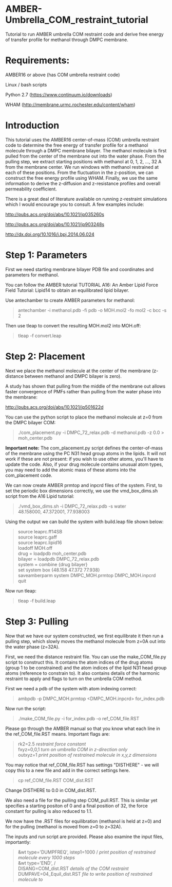 # AMBER-Umbrella_COM_restraint_tutorial
Tutorial to run AMBER umbrella COM restraint code and derive free energy of transfer profile for methanol through DMPC membrane.

# Requirements:
  AMBER16 or above (has COM umbrella restraint code)

  Linux / bash scripts

  Python 2.7 (https://www.continuum.io/downloads)
  
  WHAM (http://membrane.urmc.rochester.edu/content/wham)

# Introduction
This tutorial uses the AMBER16 center-of-mass (COM) umbrella restraint code to determine the free energy of transfer profile for a methanol molecule through a DMPC membrane bilayer. The methanol molecule is first pulled from the center of the membrane out into the water phase. From the pulling step, we extract starting positions with methanol at 0, 1, 2, ..., 32 A from the membrane center. We run windows with methanol restrained at each of these positions. From the fluctuation in the z-position, we can construct the free energy profile using WHAM. Finally, we use the same information to derive the z-diffusion and z-resistance profiles and overall permeability coefficient.

There is a great deal of literature available on running z-restraint simulations which I would encourage you to consult. A few examples include:

http://pubs.acs.org/doi/abs/10.1021/jp035260s

http://pubs.acs.org/doi/abs/10.1021/jp903248s

http://dx.doi.org/10.1016/j.bpj.2014.06.024

# Step 1: Parameters
First we need starting membrane bilayer PDB file and coordinates and parameters for methanol.

You can follow the AMBER tutorial TUTORIAL A16: An Amber Lipid Force Field Tutorial: Lipid14 to obtain an equilibrated lipid bilayer.

Use antechamber to create AMBER parameters for methanol:

>antechamber -i methanol.pdb -fi pdb -o MOH.mol2 -fo mol2 -c bcc -s 2

Then use tleap to convert the resulting MOH.mol2 into MOH.off:

>tleap -f convert.leap

# Step 2: Placement
Next we place the methanol molecule at the center of the membrane (z-distance between methanol and DMPC bilayer is zero).

A study has shown that pulling from the middle of the membrane out allows faster convergence of PMFs rather than pulling from the water phase into the membrane:

http://pubs.acs.org/doi/abs/10.1021/jp501622d

You can use the python script to place the methanol molecule at z=0 from the DMPC bilayer COM:

>./com_placement.py -i DMPC_72_relax.pdb -d methanol.pdb -z 0.0 > moh_center.pdb

**Important note:** The com_placement.py script defines the center-of-mass of the membrane using the PC N31 head group atoms in the lipids. It will not work if these are not present: if you wish to use other atoms, you'll have to update the code. Also, if your drug molecule contains unusual atom types, you may need to add the atomic mass of these atoms into the com_placement code.

We can now create AMBER prmtop and inpcrd files of the system. First, to set the periodic box dimensions correctly, we use the vmd_box_dims.sh script from the A16 Lipid tutorial:

>./vmd_box_dims.sh -i DMPC_72_relax.pdb -s water  
>48.158000, 47.372001, 77.938003

Using the output we can build the system with build.leap file shown below:

>source leaprc.ff14SB  
>source leaprc.gaff  
>source leaprc.lipid16  
>loadoff MOH.off  
>drug = loadpdb moh_center.pdb  
>bilayer = loadpdb DMPC_72_relax.pdb  
>system = combine {drug bilayer}  
>set system box {48.158 47.372 77.938}  
>saveamberparm system DMPC_MOH.prmtop DMPC_MOH.inpcrd  
>quit  

Now run tleap:

>tleap -f build.leap

# Step 3: Pulling
Now that we have our system constructed, we first equilibrate it then run a pulling step, which slowly moves the methanol molecule from z=0A out into the water phase (z=32A).

First, we need the distance restraint file. You can use the make_COM_file.py script to construct this. It contains the atom indices of the drug atoms (group 1 to be constrained) and the atom indices of the lipid N31 head group atoms (reference to constrain to). It also contains details of the harmonic restraint to apply and flags to turn on the umbrella COM method.

First we need a pdb of the system with atom indexing correct:
>ambpdb -p DMPC_MOH.prmtop <DMPC_MOH.inpcrd> for_index.pdb

Now run the script:
>./make_COM_file.py -i for_index.pdb -o ref_COM_file.RST

Please go through the AMBER manual so that you know what each line in the ref_COM_file.RST means. Important flags are:
>rk2=2.5    *restraint force constant*  
>fxyz=0,0,1 *turn on umbrella COM in z-direction only*  
>outxyz=1   *print position of restrained molecule in x,y,z dimensions*

You may notice that ref_COM_file.RST has settings "DISTHERE" - we will copy this to a new file and add in the correct settings here.
>cp ref_COM_file.RST COM_dist.RST

Change DISTHERE to 0.0 in COM_dist.RST. 

We also need a file for the pulling step COM_pull.RST. This is similar yet specifies a starting positon of 0 and a final position of 32, the force constant for pulling is also reduced to 1.1.

We now have the .RST files for equilibration (methanol is held at z=0) and for the pulling (methanol is moved from z=0 to z=32A).

The inputs and run script are provided. Please also examine the input files, importantly:
>&wt type='DUMPFREQ', istep1=1000 /  *print position of restrained molecule every 1000 steps*  
>&wt type='END', /  
>DISANG=COM_dist.RST *details of the COM restraint*  
>DUMPAVE=04_Equil_dist.RST *file to write position of restrained molecule to*  
